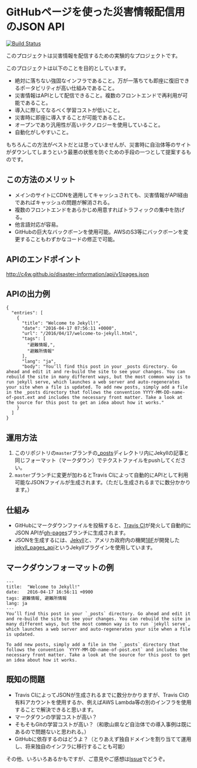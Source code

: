 # GitHubページを使った災害情報配信用のJSON API

[![Build Status](https://travis-ci.org/c4w/disaster-information.svg?branch=master)](https://travis-ci.org/c4w/disaster-information)

このプロジェクトは災害情報を配信するための実験的なプロジェクトです。

このプロジェクトは以下のことを目的としています。

* 絶対に落ちない強固なインフラであること。万が一落ちても即座に復旧できるポータビリティが高い仕組みであること。
* 災害情報はAPIとして配信できること。複数のフロントエンドで再利用が可能であること。
* 導入に際してなるべく学習コストが低いこと。
* 災害時に即座に導入することが可能であること。
* オープンであり汎用性が高いテクノロジーを使用していること。
* 自動化がしやすいこと。

もちろんこの方法がベストだとは思っていませんが、災害時に自治体等のサイトがダウンしてしまうという最悪の状態を防ぐための手段の一つとして提案するものです。

## この方法のメリット

* メインのサイトにCDNを適用してキャッシュされても、災害情報がAPI経由であればキャッシュの問題が解消される。
* 複数のフロントエンドをあらかじめ用意すればトラフィックの集中を防げる。
* 他言語対応が容易。
* GitHubの巨大なバックボーンを使用可能。AWSのS3等にバックボーンを変更することもわずかなコードの修正で可能。

## APIのエンドポイント

http://c4w.github.io/disaster-information/api/v1/pages.json

## APIの出力例

```
{
  "entries": [
    {
      "title": "Welcome to Jekyll!",
      "date": "2016-04-17 07:56:11 +0000",
      "url": "/2016/04/17/welcome-to-jekyll.html",
      "tags": [
        "避難情報,",
        "避難所情報"
      ],
      "lang": "ja",
      "body": "You’ll find this post in your _posts directory. Go ahead and edit it and re-build the site to see your changes. You can rebuild the site in many different ways, but the most common way is to run jekyll serve, which launches a web server and auto-regenerates your site when a file is updated. To add new posts, simply add a file in the _posts directory that follows the convention YYYY-MM-DD-name-of-post.ext and includes the necessary front matter. Take a look at the source for this post to get an idea about how it works."
    }
  ]
}
```

## 運用方法

1. このリポジトリの`master`ブランチの[_posts](https://github.com/c4w/disaster-information/tree/master/_posts)ディレクトリ内にJekyllの記事と同じフォーマット（マークダウン）でテクストファイルをpushしてください。
2. `master`ブランチに変更が加わるとTravis CIによって自動的にAPIとして利用可能なJSONファイルが生成されます。（ただし生成されるまでに数分かかります。）

## 仕組み

* GitHubにマークダウンファイルを投稿すると、[Travis CI](https://travis-ci.org/)が発火して自動的にJSON APIが[gh-pages](https://github.com/c4w/disaster-information/tree/gh-pages)ブランチに生成されます。
* JSONを生成するには、[Jekyll](https://jekyllrb.com/)と、アメリカ政府内の機関[18F](https://18f.gsa.gov/)が開発した[jekyll_pages_api](https://github.com/18F/jekyll_pages_api)というJekyllプラグインを使用しています。

## マークダウンフォーマットの例

```
---
title:  "Welcome to Jekyll!"
date:   2016-04-17 16:56:11 +0900
tags: 避難情報, 避難所情報
lang: ja
---
You’ll find this post in your `_posts` directory. Go ahead and edit it and re-build the site to see your changes. You can rebuild the site in many different ways, but the most common way is to run `jekyll serve`, which launches a web server and auto-regenerates your site when a file is updated.

To add new posts, simply add a file in the `_posts` directory that follows the convention `YYYY-MM-DD-name-of-post.ext` and includes the necessary front matter. Take a look at the source for this post to get an idea about how it works.
```

## 既知の問題

* Travis CIによってJSONが生成されるまでに数分かかりますが、Travis CIの有料アカウントを使用するか、例えばAWS Lambda等の別のインフラを使用することで解決できると思います。
* マークダウンの学習コストが高い？
* そもそもGitの学習コストが高い？（和歌山県など自治体での導入事例は既にあるので問題ないと思われる。）
* GitHubに依存するのはどうよ？（とりあえず独自ドメインを割り当てて運用し、将来独自のインフラに移行することも可能）

その他、いろいろあるかもですが、ご意見やご感想は[Issue](https://github.com/c4w/disaster-information/issues)でどうぞ。
